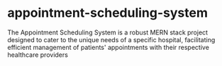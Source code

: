 # appointment-scheduling-system
 The Appointment Scheduling System is a robust MERN stack project designed to cater to the unique needs of a specific hospital, facilitating efficient management of patients' appointments with their respective healthcare providers
